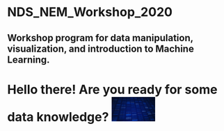# NDS_NEM_Workshop_2020
## Workshop program for data manipulation, visualization, and introduction to Machine Learning.


# Hello there! Are you ready for some data knowledge? <img src="/Images/data.gif" width="100px">
